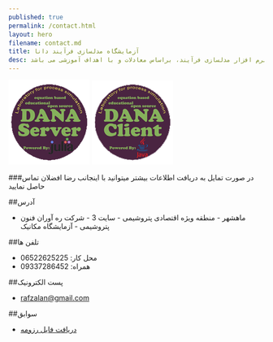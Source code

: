 ```yaml
---
published: true
permalink: /contact.html
layout: hero
filename: contact.md
title: آزمایشگاه مدلسازی فرآیند دانا
desc: آزمایشگاه دانا، یک پروژه متن باز جهت توسعه نرم افزار مدلسازی فرآیند، براساس معادلات و با اهداف آموزشی می باشد
---
```


[![Go to server website](/assets/img/DANA_ServerSmall.png "DANA-Laboratory Client Site")](/DANA-Laboratory.jl)
[![Go to client website](/assets/img/DANA_ClientSmall.png "DANA-Laboratory Server Site")](/DANA-Laboratory.java)

###در صورت تمایل به دریافت اطلاعات بیشتر میتوانید با اینجانب رضا افضلان تماس حاصل نمایید

##آدرس

 - ماهشهر - منطقه ویژه اقتصادی پتروشیمی - سایت 3 - شرکت ره آوران فنون پتروشیمی - آزمایشگاه مکانیک

##تلفن ها

- محل کار: 06522625225
- همراه: 09337286452

##پست الکترونیک

- rafzalan@gmail.com

##سوابق

- [دریافت فایل رزومه](/assets/pdf/resume.pdf)